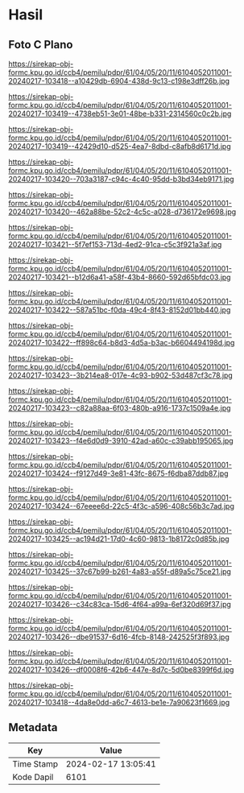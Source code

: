 # Hasil

## Foto C Plano

https://sirekap-obj-formc.kpu.go.id/ccb4/pemilu/pdpr/61/04/05/20/11/6104052011001-20240217-103418--a10429db-6904-438d-9c13-c198e3dff26b.jpg

https://sirekap-obj-formc.kpu.go.id/ccb4/pemilu/pdpr/61/04/05/20/11/6104052011001-20240217-103419--4738eb51-3e01-48be-b331-2314560c0c2b.jpg

https://sirekap-obj-formc.kpu.go.id/ccb4/pemilu/pdpr/61/04/05/20/11/6104052011001-20240217-103419--42429d10-d525-4ea7-8dbd-c8afb8d6171d.jpg

https://sirekap-obj-formc.kpu.go.id/ccb4/pemilu/pdpr/61/04/05/20/11/6104052011001-20240217-103420--703a3187-c94c-4c40-95dd-b3bd34eb9171.jpg

https://sirekap-obj-formc.kpu.go.id/ccb4/pemilu/pdpr/61/04/05/20/11/6104052011001-20240217-103420--462a88be-52c2-4c5c-a028-d736172e9698.jpg

https://sirekap-obj-formc.kpu.go.id/ccb4/pemilu/pdpr/61/04/05/20/11/6104052011001-20240217-103421--5f7ef153-713d-4ed2-91ca-c5c3f921a3af.jpg

https://sirekap-obj-formc.kpu.go.id/ccb4/pemilu/pdpr/61/04/05/20/11/6104052011001-20240217-103421--b12d6a41-a58f-43b4-8660-592d65bfdc03.jpg

https://sirekap-obj-formc.kpu.go.id/ccb4/pemilu/pdpr/61/04/05/20/11/6104052011001-20240217-103422--587a51bc-f0da-49c4-8f43-8152d01bb440.jpg

https://sirekap-obj-formc.kpu.go.id/ccb4/pemilu/pdpr/61/04/05/20/11/6104052011001-20240217-103422--ff898c64-b8d3-4d5a-b3ac-b6604494198d.jpg

https://sirekap-obj-formc.kpu.go.id/ccb4/pemilu/pdpr/61/04/05/20/11/6104052011001-20240217-103423--3b214ea8-017e-4c93-b902-53d487cf3c78.jpg

https://sirekap-obj-formc.kpu.go.id/ccb4/pemilu/pdpr/61/04/05/20/11/6104052011001-20240217-103423--c82a88aa-6f03-480b-a916-1737c1509a4e.jpg

https://sirekap-obj-formc.kpu.go.id/ccb4/pemilu/pdpr/61/04/05/20/11/6104052011001-20240217-103423--f4e6d0d9-3910-42ad-a60c-c39abb195065.jpg

https://sirekap-obj-formc.kpu.go.id/ccb4/pemilu/pdpr/61/04/05/20/11/6104052011001-20240217-103424--f9127d49-3e81-43fc-8675-f6dba87ddb87.jpg

https://sirekap-obj-formc.kpu.go.id/ccb4/pemilu/pdpr/61/04/05/20/11/6104052011001-20240217-103424--67eeee6d-22c5-4f3c-a596-408c56b3c7ad.jpg

https://sirekap-obj-formc.kpu.go.id/ccb4/pemilu/pdpr/61/04/05/20/11/6104052011001-20240217-103425--ac194d21-17d0-4c60-9813-1b8172c0d85b.jpg

https://sirekap-obj-formc.kpu.go.id/ccb4/pemilu/pdpr/61/04/05/20/11/6104052011001-20240217-103425--37c67b99-b261-4a83-a55f-d89a5c75ce21.jpg

https://sirekap-obj-formc.kpu.go.id/ccb4/pemilu/pdpr/61/04/05/20/11/6104052011001-20240217-103426--c34c83ca-15d6-4f64-a99a-6ef320d69f37.jpg

https://sirekap-obj-formc.kpu.go.id/ccb4/pemilu/pdpr/61/04/05/20/11/6104052011001-20240217-103426--dbe91537-6d16-4fcb-8148-242525f3f893.jpg

https://sirekap-obj-formc.kpu.go.id/ccb4/pemilu/pdpr/61/04/05/20/11/6104052011001-20240217-103426--df0008f6-42b6-447e-8d7c-5d0be8399f6d.jpg

https://sirekap-obj-formc.kpu.go.id/ccb4/pemilu/pdpr/61/04/05/20/11/6104052011001-20240217-103418--4da8e0dd-a6c7-4613-be1e-7a90623f1669.jpg


## Metadata

| Key        | Value               |
| ---------- | ------------------- |
| Time Stamp | 2024-02-17 13:05:41 |
| Kode Dapil | 6101                |



